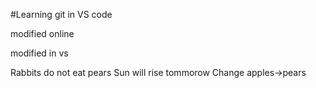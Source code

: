#Learning git in VS code

modified online

modified in vs

Rabbits do not eat pears
Sun will rise tommorow
Change apples->pears